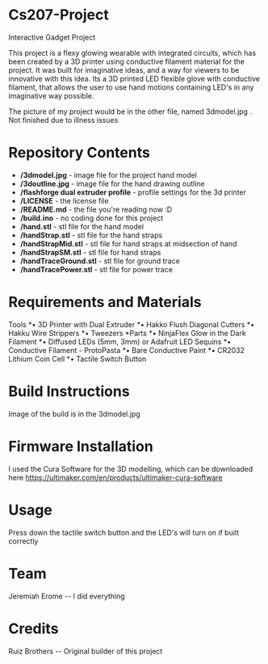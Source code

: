 # Cs207-Project
Interactive Gadget Project

This project is a flexy glowing wearable with integrated circuits, which has been created by a 3D printer using conductive filament material for the project. It was built for imaginative ideas, and a way for viewers to be innovative with this idea. Its a 3D printed LED flexible glove with conductive filament, that allows the user to use hand motions containing LED's in any imaginative way possible.

The picture of my project would be in the other file, named 3dmodel.jpg . Not finished due to illness issues

# Repository Contents

* **/3dmodel.jpg** - image file for the project hand model
* **/3doutline.jpg** - image file for the hand drawing outline
* **/flashforge dual extruder profile** - profile settings for the 3d printer
* **/LICENSE** - the license file
* **/README.md** - the file you're reading now :D
* **/build.ino** - no coding done for this project
* **/hand.stl** - stl file for the hand model
* **/handStrap.stl** - stl file for the hand straps
* **/handStrapMid.stl** - stl file for hand straps at midsection of hand
* **/handStrapSM.stl** - stl file for hand straps
* **/handTraceGround.stl** - stl file for ground trace
* **/handTracePower.stl** - stl file for power trace

# Requirements and Materials

Tools 
*• 3D Printer with Dual Extruder 
*• Hakko Flush Diagonal Cutters 
*• Hakku Wire Strippers 
*• Tweezers 
*Parts 
*• NinjaFlex Glow in the Dark Filament 
*• Diffused LEDs (5mm, 3mm) or Adafruit LED Sequins 
*• Conductive Filament - ProtoPasta 
*• Bare Conductive Paint 
*• CR2032 Lithium Coin Cell
*• Tactile Switch Button

# Build Instructions

Image of the build is in the 3dmodel.jpg

# Firmware Installation

I used the Cura Software for the 3D modelling, which can be downloaded here https://ultimaker.com/en/products/ultimaker-cura-software 

# Usage

Press down the tactile switch button and the LED's will turn on if built correctly

# Team

Jeremiah Erome -- I did everything

# Credits

Ruiz Brothers -- Original builder of this project
